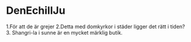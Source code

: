# DenEchillJu
1.För att de är grejer
2.Detta med domkyrkor i städer ligger det rätt i tiden?
3. Shangri-la i sunne är en mycket märklig butik.